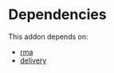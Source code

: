# Dependencies

This addon depends on:

- [rma](https://github.com/bringout/oca-technical)
- [delivery](https://github.com/bringout/oca-ocb-warehouse/tree/0ee5ffef60413a71dceb350918ad3fb572ec1875/odoo-bringout-oca-ocb-delivery)
